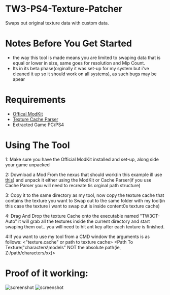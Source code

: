 # TW3-PS4-Texture-Patcher
Swaps out original texture data with custom data.

# Notes Before You Get Started
* the way this tool is made means you are limited to swaping data that is equal or lower in size, same goes for resolution and Mip Count.
* Its in its beta phase(orginally it was set-up for my system but i've cleaned it up so it should work on all systems), as such bugs may be apear

# Requirements
* [Offical ModKit](https://www.nexusmods.com/witcher3/mods/3173)
* [Texture Cache Parser](https://forums.cdprojektred.com/index.php?threads/tool-cache-reader.8397190/)
* Extracted Game PC/PS4


# Using The Tool

1: Make sure you have the Official ModKit installed and set-up, along side your game unpacked

2: Download a Mod From the nexus that should work(in this example ill use [this](https://www.nexusmods.com/witcher3/mods/4507/)) and unpack it either using the ModKit or Cache Parser(if you use Cache Parser you will need to recreate tis orginal path structure)

3: Copy it to the same directory as my tool, now copy the texture cache that contains the texture you want to Swap out to the same folder with my tool(in this case the texture i want to swap out is inside content0s texture cache)

4: Drag And Drop the texture Cache onto the executable named "TW3CT-Auto" it will grab all the textures inside the current directory and start swaping them out.. you will need to hit ant key after each texture is finished.

4:If you want to use my tool from a CMD window the arguments is as follows: <"texture.cache" or path to texture cache> <Path To Texture("characters\models" NOT the absolute path(ie, Z:/path/characters/xx)>

# Proof of it working:

![screenshot](https://cdn.discordapp.com/attachments/719858806351200338/816376309356953661/The_Witcher_3__Wild_Hunt_Game_of_the_Year_Edition_20210302143838.jpg)
![screenshot](https://cdn.discordapp.com/attachments/816331695544336446/816547472419717140/The_Witcher_3__Wild_Hunt_Game_of_the_Year_Edition_20210302145143.jpg)
